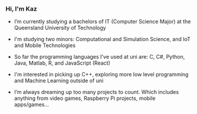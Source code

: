 ### Hi, I'm Kaz

- I’m currently studying a bachelors of IT (Computer Science Major) at the Queensland University of Technology
- I'm studying two minors: Computational and Simulation Science, and IoT and Mobile Technologies
- So far the programming languages I've used at uni are: C, C#, Python, Java, Matlab, R, and JavaScript (React)

- I'm interested in picking up C++, exploring more low level programming and Machine Learning outside of uni
- I’m always dreaming up too many projects to count. Which includes anything from video games, Raspberry Pi projects, mobile apps/games...
